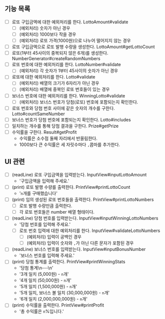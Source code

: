 ## 기능 목록
- [ ] 로또 구입금액에 대한 예외처리를 한다. LottoAmount#validate
  - [ ] (예외처리) 숫자가 아닌 경우
  - [ ] (예외처리) 1000보다 작을 경우
  - [ ] (예외처리) 로또 가격(1000원)으로 나누어 떨어지지 않는 경우
- [ ] 로또 구입금액으로 로또 발행 수량을 생성한다. LottoAmount#getLottoCount
- [ ] 로또(1부터 45사이의 중복되지 않은 6개)를 생성한다. NumberGenerator#createRandomNumbers
- [ ] 로또 번호에 대한 예외처리를 한다. LottoNumber#validate
  - [ ] (예외처리) 각 숫자가 1부터 45사이의 숫자가 아닌 경우
- [ ] 로또에 대한 예외처리를 한다. Lotto#validate
  - [ ] (예외처리) 배열의 크기가 6자리가 아닌 경우
  - [ ] (예외처리) 배열에 중복인 로또 번호들이 있는 경우
- [ ] 보너스 번호에 대한 예외처리를 한다. WinningLotto#validate
  - [ ] (예외처리) 보너스 번호가 당첨(로또) 번호에 포함되는지 확인한다. 
- [ ] 로또 번호와 당첨 번호 사이에 같은 숫자의 개수를 구한다. Lotto#countSameNumber
- [ ] 보너스 번호가 당첨 번호에 포함되는지 확인한다. Lotto#includes
- [ ] 일치하는 개수를 통해 당첨 결과을 구한다. Prize#getPrize
- [ ] 수익률을 구한다. Result#getProfit
  - 수익률은 소수점 둘째 자리에서 반올림한다.
  - 1000보다 큰 수익률은 세 자릿수마다 `,`콤마를 추가한다.
## UI 관련
- [ ] (readLine) 로또 구입금액을 입력받는다. InputView#inputLottoAmount
  - '구입금액을 입력해 주세요.'
- [ ] (print) 로또 발행 수량를 출력한다. PrintView#printLottoCount
  - '`n`개를 구매했습니다'
- [ ] (print) 임의 생성된 로또 번호들을 출력한다. PrintView#printLottoNumbers
  - [ ] 로또 발행 수량만큼 출력한다.
  - [ ] 각 로또 번호들은 number 배열 형태이다.
- [ ] (readLine) 당첨 번호를 입력받는다. InputView#inputWinningLottoNumbers
  - '당첨 번호를 입력해 주세요.'
  - [ ] 로또 번호 입력에 대한 예외처리를 한다. InputView#validateLottoNumbers
    - [ ] (예외처리) 입력이 공백인 경우
    - [ ] (예외처리) 입력이 숫자와 `,`가 아닌 다른 문자가 포함된 경우
- [ ] (readLine) 보너스 번호를 입력받는다. InputView#inputBonusNumber
  - '보너스 번호를 입력해 주세요.'
- [ ] (print) 당첨 통계를 출력한다. PrintView#printWinningStats
  - '당첨 통계\n---\n'
  - '3개 일치 (5,000원) - `n`개'
  - '4개 일치 (50,000원) - `n`개'
  - '5개 일치 (1,500,000원) - `n`개'
  - '5개 일치, 보너스 볼 일치 (30,000,000원) - `n`개'
  - '6개 일치 (2,000,000,000원) - `n`개'
- [ ] (print) 수익률을 출력한다. PrintView#printProfit
  - '총 수익률은 `n`%입니다.'

